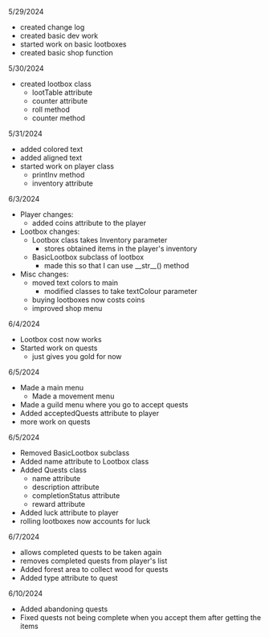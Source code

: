 5/29/2024
- created change log
- created basic dev work
- started work on basic lootboxes
- created basic shop function

5/30/2024
- created lootbox class
    - lootTable attribute
    - counter attribute
    - roll method
    - counter method

5/31/2024
- added colored text
- added aligned text
- started work on player class
    - printInv method
    - inventory attribute

6/3/2024
- Player changes:
    - added coins attribute to the player
- Lootbox changes:
    - Lootbox class takes Inventory parameter
        - stores obtained items in the player's inventory
    - BasicLootbox subclass of lootbox
        - made this so that I can use \_\_str\_\_() method
- Misc changes:
    - moved text colors to main
        - modified classes to take textColour parameter
    - buying lootboxes now costs coins
    - improved shop menu

6/4/2024
- Lootbox cost now works
- Started work on quests
    - just gives you gold for now

6/5/2024
- Made a main menu
    - Made a movement menu
- Made a guild menu where you go to accept quests
- Added acceptedQuests attribute to player
- more work on quests

6/5/2024
- Removed BasicLootbox subclass
- Added name attribute to Lootbox class
- Added Quests class
    - name attribute
    - description attribute
    - completionStatus attribute
    - reward attribute
- Added luck attribute to player
- rolling lootboxes now accounts for luck

6/7/2024
- allows completed quests to be taken again
- removes completed quests from player's list
- Added forest area to collect wood for quests
- Added type attribute to quest

6/10/2024
- Added abandoning quests
- Fixed quests not being complete when you accept them after getting the items